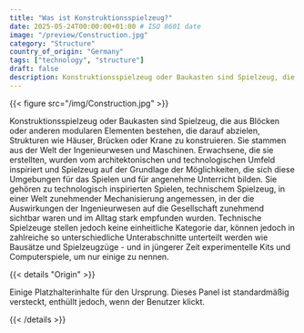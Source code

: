 ```yaml
---
title: "Was ist Konstruktionsspielzeug?"
date: 2025-05-24T00:00:00+01:00 # ISO 8601 date
image: "/preview/Construction.jpg"
category: "Structure"
country_of_origin: "Germany"
tags: ["technology", "structure"]
draft: false
description: Konstruktionsspielzeug oder Baukasten sind Spielzeug, die...
---
```




{{< figure src="/img/Construction.jpg" >}}

Konstruktionsspielzeug oder Baukasten sind Spielzeug, die aus Blöcken oder anderen modularen Elementen bestehen, die darauf abzielen, Strukturen wie Häuser, Brücken oder Krane zu konstruieren. Sie stammen aus der Welt der Ingenieurwesen und Maschinen. Erwachsene, die sie erstellten, wurden vom architektonischen und technologischen Umfeld inspiriert und Spielzeug auf der Grundlage der Möglichkeiten, die sich diese Umgebungen für das Spielen und für angenehme Unterricht bilden. Sie gehören zu technologisch inspirierten Spielen, technischem Spielzeug, in einer Welt zunehmender Mechanisierung angemessen, in der die Auswirkungen der Ingenieurwesen auf die Gesellschaft zunehmend sichtbar waren und im Alltag stark empfunden wurden. Technische Spielzeuge stellen jedoch keine einheitliche Kategorie dar, können jedoch in zahlreiche so unterschiedliche Unterabschnitte unterteilt werden wie Bausätze und Spielzeugzüge - und in jüngerer Zeit experimentelle Kits und Computerspiele, um nur einige zu nennen.

{{< details "Origin" >}}

Einige Platzhalterinhalte für den Ursprung. Dieses Panel ist standardmäßig versteckt, enthüllt jedoch, wenn der Benutzer klickt.

{{< /details >}}


